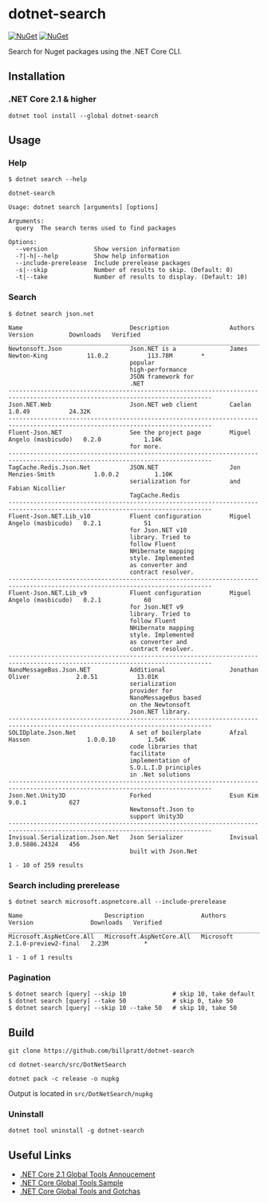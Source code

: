 dotnet-search
============

[![NuGet][main-nuget-badge]][main-nuget] [![NuGet][nuget-dl-badge]][main-nuget]

[main-nuget]: https://www.nuget.org/packages/dotnet-search/
[main-nuget-badge]: https://img.shields.io/nuget/v/dotnet-search.svg?style=flat-square&label=nuget
[nuget-dl-badge]: https://img.shields.io/nuget/dt/dotnet-search.svg?style=flat-square


Search for Nuget packages using the .NET Core CLI.

## Installation

### .NET Core 2.1 & higher
```
dotnet tool install --global dotnet-search
```
## Usage

### Help

```
$ dotnet search --help

dotnet-search

Usage: dotnet search [arguments] [options]

Arguments:
  query  The search terms used to find packages

Options:
  --version             Show version information
  -?|-h|--help          Show help information
  --include-prerelease  Include prerelease packages
  -s|--skip             Number of results to skip. (Default: 0)
  -t|--take             Number of results to display. (Default: 10)
```

### Search

```
$ dotnet search json.net

Name                              Description                 Authors                     Version          Downloads   Verified
_______________________________________________________________________________________________________________________________
Newtonsoft.Json                   Json.NET is a               James Newton-King           11.0.2           113.78M        *
                                  popular
                                  high-performance
                                  JSON framework for
                                  .NET
-------------------------------------------------------------------------------------------------------------------------------
Json.NET.Web                      Json.NET web client         Caelan                      1.0.49           24.32K
-------------------------------------------------------------------------------------------------------------------------------
Fluent-Json.NET                   See the project page        Miguel Angelo (masbicudo)   0.2.0            1.14K
                                  for more.
-------------------------------------------------------------------------------------------------------------------------------
TagCache.Redis.Json.Net           JSON.NET                    Jon Menzies-Smith           1.0.0.2          1.10K
                                  serialization for           and Fabian Nicollier
                                  TagCache.Redis
-------------------------------------------------------------------------------------------------------------------------------
Fluent-Json.NET.Lib_v10           Fluent configuration        Miguel Angelo (masbicudo)   0.2.1            51
                                  for Json.NET v10
                                  library. Tried to
                                  follow Fluent
                                  NHibernate mapping
                                  style. Implemented
                                  as converter and
                                  contract resolver.
-------------------------------------------------------------------------------------------------------------------------------
Fluent-Json.NET.Lib_v9            Fluent configuration        Miguel Angelo (masbicudo)   0.2.1            60
                                  for Json.NET v9
                                  library. Tried to
                                  follow Fluent
                                  NHibernate mapping
                                  style. Implemented
                                  as converter and
                                  contract resolver.
-------------------------------------------------------------------------------------------------------------------------------
NanoMessageBus.Json.NET           Additional                  Jonathan Oliver             2.0.51           13.01K
                                  serialization
                                  provider for
                                  NanoMessageBus based
                                  on the Newtonsoft
                                  Json.NET library.
-------------------------------------------------------------------------------------------------------------------------------
SOLIDplate.Json.Net               A set of boilerplate        Afzal Hassen                1.0.0.10         1.54K
                                  code libraries that
                                  facilitate
                                  implementation of
                                  S.O.L.I.D principles
                                  in .Net solutions
-------------------------------------------------------------------------------------------------------------------------------
Json.Net.Unity3D                  Forked                      Esun Kim                    9.0.1            627
                                  Newtonsoft.Json to
                                  support Unity3D
-------------------------------------------------------------------------------------------------------------------------------
Invisual.Serialization.Json.Net   Json Serializer             Invisual                    3.0.5886.24324   456
                                  built with Json.Net

1 - 10 of 259 results
```

### Search including prerelease

```
$ dotnet search microsoft.aspnetcore.all --include-prerelease

Name                       Description                Authors     Version                Downloads   Verified
_____________________________________________________________________________________________________________
Microsoft.AspNetCore.All   Microsoft.AspNetCore.All   Microsoft   2.1.0-preview2-final   2.23M          *

1 - 1 of 1 results
```

### Pagination
```
$ dotnet search [query] --skip 10             # skip 10, take default
$ dotnet search [query] --take 50             # skip 0, take 50
$ dotnet search [query] --skip 10 --take 50   # skip 10, take 50
```

## Build

```
git clone https://github.com/billpratt/dotnet-search
```
```
cd dotnet-search/src/DotNetSearch
```
```
dotnet pack -c release -o nupkg
```

Output is located in ```src/DotNetSearch/nupkg```

### Uninstall

```
dotnet tool uninstall -g dotnet-search
```

## Useful Links

* [.NET Core 2.1 Global Tools Annoucement](https://blogs.msdn.microsoft.com/dotnet/2018/02/27/announcing-net-core-2-1-preview-1/#global-tools)
* [.NET Core Global Tools Sample](https://github.com/dotnet/core/blob/master/samples/dotnetsay/README.md)
* [.NET Core Global Tools and Gotchas](https://www.natemcmaster.com/blog/2018/02/02/dotnet-global-tool/)
